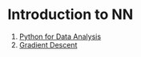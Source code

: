 # Introduction to NN
1. [Python for Data Analysis]((1.1)%20Python%20for%20Data%20Analysis/(1.1.1)%20Python%20for%20Data%20Analysis.ipynb)
2. [Gradient Descent]()